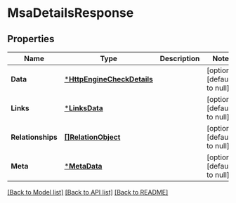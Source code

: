 # MsaDetailsResponse

## Properties
Name | Type | Description | Notes
------------ | ------------- | ------------- | -------------
**Data** | [***HttpEngineCheckDetails**](HttpEngineCheckDetails.md) |  | [optional] [default to null]
**Links** | [***LinksData**](LinksData.md) |  | [optional] [default to null]
**Relationships** | [**[]RelationObject**](RelationObject.md) |  | [optional] [default to null]
**Meta** | [***MetaData**](MetaData.md) |  | [optional] [default to null]

[[Back to Model list]](../README.md#documentation-for-models) [[Back to API list]](../README.md#documentation-for-api-endpoints) [[Back to README]](../README.md)


